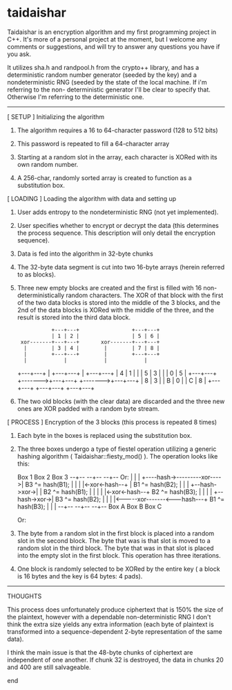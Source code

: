 taidaishar
==========

Taidaishar is an encryption algorithm and my first programming project in C++.
It's more of a personal project at the moment, but I welcome any comments or
suggestions, and will try to answer any questions you have if you ask.

It utilizes sha.h and randpool.h from the crypto++ library, and has a
deterministic random number generator (seeded by the key) and a nondeterministic
RNG (seeded by the state of the local machine. If i'm referring to the non-
deterministic generator I'll be clear to specify that. Otherwise I'm referring
to the deterministic one.


___

[ SETUP ]
    Initializing the algorithm

01) The algorithm requires a 16 to 64-character password (128 to 512 bits)

02) This password is repeated to fill a 64-character array

03) Starting at a random slot in the array, each character is XORed with its
    own random number.

04) A 256-char, randomly sorted array is created to function as a substitution
    box.



[ LOADING ]
    Loading the algorithm with data and setting up

01) User adds entropy to the nondeterministic RNG (not yet implemented).

02) User specifies whether to encrypt or decrypt the data (this determines the
    process sequence. This description will only detail the encryption sequence).

03) Data is fed into the algorithm in 32-byte chunks

04) The 32-byte data segment is cut into two 16-byte arrays (herein referred to
    as blocks).

05) Three new empty blocks are created and the first is filled with 16 non-
    deterministically random characters. The XOR of that block with the first of
    the two data blocks is stored into the middle of the 3 blocks, and the 2nd
    of the data blocks is XORed with the middle of the three, and the result is
    stored into the third data block. 

                   +---+---+                 +---+---+
                   | 1 | 2 |                 | 5 | 6 |
         xor-------+---+---+       xor-------+---+---+
          |        | 3 | 4 |        |        | 7 | 8 |
          |        +---+---+        |        +---+---+
          |            |            |            |
      +---+---+        |        +---+---+        |        +---+---+
      | 4 | 1 |        |        | 5 | 3 |        |        | 0 | 5 |
      +---+---+        +------->+---+---+        +------->+---+---+
      | 8 | 3 |                 | B | 0 |                 | C | 8 |
      +---+---+                 +---+---+                 +---+---+

06) The two old blocks (with the clear data) are discarded and the three new
    ones are XOR padded with a random byte stream.



[ PROCESS ]
    Encryption of the 3 blocks (this process is repeated 8 times)

01) Each byte in the boxes is replaced using the substitution box.

02) The three boxes undergo a type of fiestel operation utilizing a generic
    hashing algorithm ( Taidaishar::fiesty_mod() ). The operation looks like
    this:

      Box 1         Box 2         Box 3
      --+--         --+--         --+--     Or:
        |             |             |
        +----hash->---------xor---->|       B3 ^= hash(B1);
        |             |             |
        |<-xor<-hash--+             |       B1 ^= hash(B2);
        |             |             |
        +--hash->xor->|             |       B2 ^= hash(B1);
        |             |             |
        |             |<-xor<-hash--+       B2 ^= hash(B3);
        |             |             |
        |             +--hash->xor->|       B3 ^= hash(B2);
        |             |             |
        |<-----xor-------<---hash---+       B1 ^= hash(B3);
        |             |             |
      --+--         --+--         --+--
      Box A         Box B         Box C

      Or:
          
            

03) The byte from a random slot in the first block is placed into a random
    slot in the second block. The byte that was is that slot is moved to a
    random slot in the third block. The byte that was in that slot is placed
    into the empty slot in the first block. This operation has three
    iterations.

04) One block is randomly selected to be XORed by the entire key ( a block is
    16 bytes and the key is 64 bytes: 4 pads).

___

THOUGHTS

  This process does unfortunately produce ciphertext that is 150% the size of
the plaintext, however with a dependable non-deterministic RNG I don't think
the extra size yields any extra information (each byte of plaintext is
transformed into a sequence-dependent 2-byte representation of the same data).

  I think the main issue is that the 48-byte chunks of ciphertext are
independent of one another. If chunk 32 is destroyed, the data in chunks 20
and 400 are still salvageable. 


end